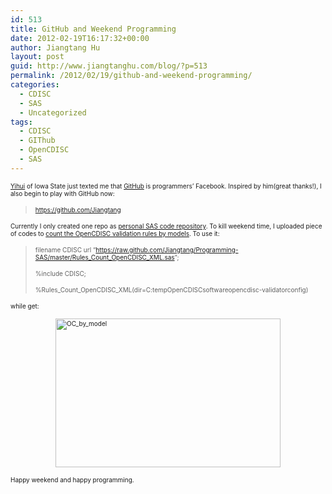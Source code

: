 ```yaml
---
id: 513
title: GitHub and Weekend Programming
date: 2012-02-19T16:17:32+00:00
author: Jiangtang Hu
layout: post
guid: http://www.jiangtanghu.com/blog/?p=513
permalink: /2012/02/19/github-and-weekend-programming/
categories:
  - CDISC
  - SAS
  - Uncategorized
tags:
  - CDISC
  - GIThub
  - OpenCDISC
  - SAS
---
```

<font size="1"><a href="https://github.com/yihui" target="_blank">Yihui</a> of Iowa State just texted me that <a href="https://github.com/" target="_blank">GitHub</a> is programmers’ Facebook. Inspired by him(great thanks!), I also begin to play with GitHub now:</font>

> [<font size="1">https://github.com/Jiangtang</font>](https://github.com/Jiangtang)

<font size="1">Currently I only created one repo as <a href="https://github.com/Jiangtang/Programming-SAS" target="_blank">personal SAS code repository</a>. To kill weekend time, I uploaded piece of codes to <a href="https://github.com/Jiangtang/Programming-SAS/blob/master/Rules_Count_OpenCDISC_XML.sas" target="_blank">count the OpenCDISC validation rules by models</a>. To use it:</font>

> <font size="1">filename CDISC url “<a href="https://raw.github.com/Jiangtang/Programming-SAS/master/Rules_Count_OpenCDISC_XML.sas">https://raw.github.com/Jiangtang/Programming-SAS/master/Rules_Count_OpenCDISC_XML.sas</a>”;</font>
> 
> <font size="1">%include CDISC;</font>
> 
> <font size="1">%Rules_Count_OpenCDISC_XML(dir=C:tempOpenCDISCsoftwareopencdisc-validatorconfig)</font>

<font size="1">while get:</font>

<font size="1"><a href="http://www.jiangtanghu.com/blog/wp-content/uploads/2012/02/OC_by_model.png"><img style="background-image: none; border-bottom: 0px; border-left: 0px; margin: 3px auto 5px; padding-left: 0px; padding-right: 0px; display: block; float: none; border-top: 0px; border-right: 0px; padding-top: 0px" title="OC_by_model" border="0" alt="OC_by_model" src="http://www.jiangtanghu.com/blog/wp-content/uploads/2012/02/OC_by_model_thumb.png" width="360" height="238" /></a></font>

<font size="1">Happy weekend and happy programming.</font>